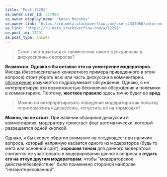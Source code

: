```yaml
---
title: "Post 12291"
se.owner.user_id: 337980
se.owner.display_name: "Anton Menshov"
se.owner.link: "https://ru.meta.stackoverflow.com/users/337980/anton-menshov"
se.link: "https://ru.meta.stackoverflow.com/a/12291"
se.post_id: 12291
se.post_type: answer
---
```

<blockquote>
<p>Стоит ли отказаться от применения такого функционала в дискуссионных вопросах?</p>
</blockquote>
<p><strong>Возможно. Однако я бы оставил это на усмотрение модераторов.</strong> Иногда (безотносительно конкретного примера приведенного в этом вопросе) стоит убрать всю или часть дискуссии в комментарии. <a href="/questions/tagged/%d0%be%d0%b1%d1%81%d1%83%d0%b6%d0%b4%d0%b5%d0%bd%d0%b8%d0%b5" class="post-tag required-tag" title="показать вопросы с меткой [обсуждение]" aria-label="показать вопросы с меткой [обсуждение]" rel="tag" aria-labelledby="обсуждение-container">обсуждение</a> разумеется подразумевает обсуждение. Однако, я не интерпретирую это возможностью бесконечно обсуждения и полемики в комментариях. Поэтому, <strong>жесткое правило</strong> здесь точно будет во <strong>вред</strong>.</p>
<blockquote>
<p>Можно ли интерпретировать поведение модератора как попытку «притормозить» дискуссию, «спустить её на тормозах»?</p>
</blockquote>
<p><strong>Можно, но не стоит</strong>. При наличии обширной дискуссии в комментариях, модератору прилетает флаг автоматически, который разрешается одной кнопкой.</p>
<p>Однако, я бы скорее обратил внимание на следующее: при наличии вопроса, который напрямую касается одного из модераторов (будь то мета или основной сайт), <strong>хорошим тоном</strong> для данного модератора считается не участвовать в модерировании данного вопроса и <strong>отдать его на откуп другим модераторам</strong>, чтобы &quot;модераторское действие\бездействие&quot; было применено стороной наиболее &quot;незаинтересованной&quot;.</p>
